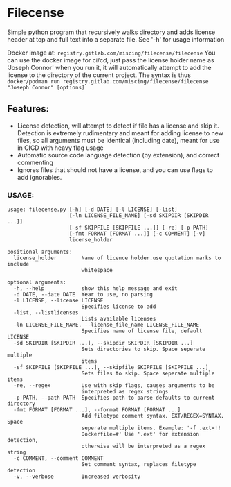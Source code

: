 # Filecense

Simple python program that recursively walks directory and adds license header at top and full text into a separate file. See '-h' for usage information

Docker image at: `registry.gitlab.com/miscing/filecense/filecense`
You can use the docker image for ci/cd, just pass the license holder name as 'Joseph Connor' when you run it, it will automatically attempt to add the license to the directory of the current project. The syntax is thus `docker/podman run registry.gitlab.com/miscing/filecense/filecense "Joseph Connor" [options]`

## Features:
 - License detection, will attempt to detect if file has a license and skip it. Detection is extremely rudimentary and meant for adding license to new files, so all arguments must be identical (including date), meant for use in CICD with heavy flag usage
 - Automatic source code language detection (by extension), and correct commenting
 - Ignores files that should not have a license, and you can use flags to add ignorables.

### USAGE:

```
usage: filecense.py [-h] [-d DATE] [-l LICENSE] [-list]
                    [-ln LICENSE_FILE_NAME] [-sd SKIPDIR [SKIPDIR ...]]
                    [-sf SKIPFILE [SKIPFILE ...]] [-re] [-p PATH]
                    [-fmt FORMAT [FORMAT ...]] [-c COMMENT] [-v]
                    license_holder

positional arguments:
  license_holder        Name of licence holder.use quotation marks to include
                        whitespace

optional arguments:
  -h, --help            show this help message and exit
  -d DATE, --date DATE  Year to use, no parsing
  -l LICENSE, --license LICENSE
                        Specifies license to add
  -list, --listlicenses
                        Lists available licenses
  -ln LICENSE_FILE_NAME, --license_file_name LICENSE_FILE_NAME
                        Specifies name of license file, default LICENSE
  -sd SKIPDIR [SKIPDIR ...], --skipdir SKIPDIR [SKIPDIR ...]
                        Sets directories to skip. Space seperate multiple
                        items
  -sf SKIPFILE [SKIPFILE ...], --skipfile SKIPFILE [SKIPFILE ...]
                        Sets files to skip. Space seperate multiple items
  -re, --regex          Use with skip flags, causes arguments to be
                        interpreted as regex strings
  -p PATH, --path PATH  Specifies path to parse defaults to current directory
  -fmt FORMAT [FORMAT ...], --format FORMAT [FORMAT ...]
                        Add filetype comment syntax. EXT/REGEX=SYNTAX. Space
                        seperate multiple items. Example: '-f .ext=!!
                        Dockerfile=#' Use '.ext' for extension detection,
                        otherwise will be interpreted as a regex string
  -c COMMENT, --comment COMMENT
                        Set comment syntax, replaces filetype detection
  -v, --verbose         Increased verbosity
```
